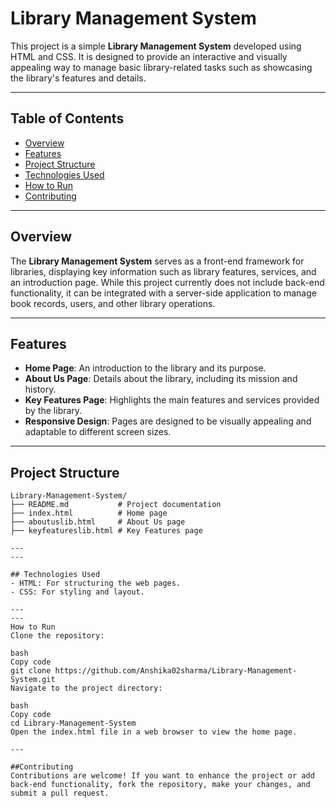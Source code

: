 # Library Management System

This project is a simple **Library Management System** developed using HTML and CSS. It is designed to provide an interactive and visually appealing way to manage basic library-related tasks such as showcasing the library's features and details.

---

## Table of Contents
- [Overview](#overview)
- [Features](#features)
- [Project Structure](#project-structure)
- [Technologies Used](#technologies-used)
- [How to Run](#how-to-run)
- [Contributing](#contributing)

---

## Overview

The **Library Management System** serves as a front-end framework for libraries, displaying key information such as library features, services, and an introduction page. While this project currently does not include back-end functionality, it can be integrated with a server-side application to manage book records, users, and other library operations.

---

## Features

- **Home Page**: An introduction to the library and its purpose.
- **About Us Page**: Details about the library, including its mission and history.
- **Key Features Page**: Highlights the main features and services provided by the library.
- **Responsive Design**: Pages are designed to be visually appealing and adaptable to different screen sizes.

---

## Project Structure

```plaintext
Library-Management-System/
├── README.md           # Project documentation
├── index.html          # Home page
├── aboutuslib.html     # About Us page
├── keyfeatureslib.html # Key Features page

---
---

## Technologies Used
- HTML: For structuring the web pages.
- CSS: For styling and layout.

---
---
How to Run
Clone the repository:

bash
Copy code
git clone https://github.com/Anshika02sharma/Library-Management-System.git
Navigate to the project directory:

bash
Copy code
cd Library-Management-System
Open the index.html file in a web browser to view the home page.

---

##Contributing
Contributions are welcome! If you want to enhance the project or add back-end functionality, fork the repository, make your changes, and submit a pull request.
